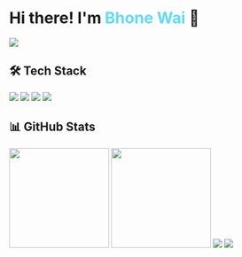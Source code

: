 # Hi there! I'm <span style="color: #61dafb;">Bhone Wai</span> 👋

<img src="https://readme-typing-svg.herokuapp.com/?lines=Full+Stack+Developer;React+%7C+Node.js+%7C+TypeScript;Building+Amazing+Web+Apps&font=Fira%20Code&width=380&height=50&duration=4000&pause=1000">

## 🛠️ Tech Stack

<img src="https://img.shields.io/badge/React-20232A?style=for-the-badge&logo=react&logoColor=61DAFB" />
<img src="https://img.shields.io/badge/Node.js-43853D?style=for-the-badge&logo=node.js&logoColor=white" />
<img src="https://img.shields.io/badge/TypeScript-007ACC?style=for-the-badge&logo=typescript&logoColor=white" />
<img src="https://img.shields.io/badge/PostgreSQL-316192?style=for-the-badge&logo=postgresql&logoColor=white" />

## 📊 GitHub Stats

<img height="180em" src="https://github-readme-stats.vercel.app/api?username=Bhone-Wai&show_icons=true&theme=tokyonight&include_all_commits=true&count_private=true"/>
<img height="180em" src="https://github-readme-stats.vercel.app/api/top-langs/?username=Bhone-Wai&layout=compact&langs_count=8&theme=tokyonight"/>

<img src="https://github-readme-streak-stats.herokuapp.com/?user=Bhone-Wai&theme=tokyonight&hide_border=true" />

<img src="https://komarev.com/ghpvc/?username=Bhone-Wai&color=blueviolet&style=flat-square&label=Profile+Views" />
